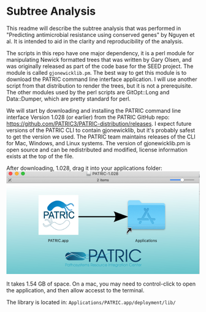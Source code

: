# Subtree Analysis
This readme will describe the subtree analysis that was performed in "Predicting antimicrobial resistance using conserved genes" by Nguyen et al.  It is intended to aid in the clarity and reproducibility of the analysis. 

The scripts in this repo have one major dependency, it is a perl module for manipulating Newick formatted trees that was written by Gary Olsen, and was originally released as part of the code base for the SEED project. The module is called ```gjonewicklib.pm```.  The best way to get this module is to download the PATRIC command line interface application. I will use another script from that distribution to render the trees, but it is not a prerequisite. The other modules used by the perl scripts are GitOpt::Long and Data::Dumper, which are pretty standard for perl.

We will start by downloading and installing the PATRIC command line interface Version 1.028 (or earlier) from the PATRIC GitHub repo:  https://github.com/PATRIC3/PATRIC-distribution/releases.  I expect future versions of the PATRIC CLI to contain gjonewicklib, but it's probably safest to get the version we used. The PATRIC team maintains releases of the CLI for Mac, Windows, and Linux systems. The version of gjonewicklib.pm is open source and can be redistributed and modified, license information exists at the top of the file. 

After downloading, 1.028, drag it into your applications folder:
![PATRIC](https://raw.githubusercontent.com/jimdavis1/Subtree-Analysis/b3cde940eb2b63f621ec06d539690e47b176ad5d/Patric.png)

It takes 1.54 GB of space.  On a mac, you may need to control-click to open the application, and then allow accesst to the terminal.

The library is located in:
```Applications/PATRIC.app/deployment/lib/```









